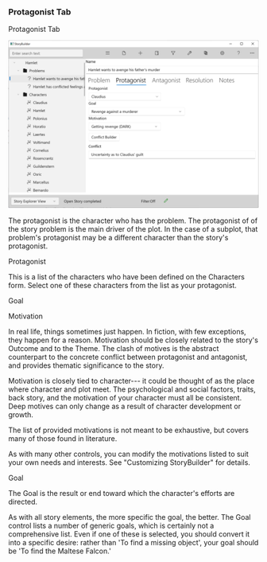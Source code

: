 ### Protagonist Tab ###
Protagonist Tab <br/>

![](Problem-Protagonist-Tab.png)

The  protagonist is the character who has the problem.  The protagonist of of the story problem is the main driver of the plot.  In the case of a subplot, that problem's protagonist may be a different character than the story's protagonist. <br/>

Protagonist	 <br/>

This is a list of the characters who have been defined on the Characters form.  Select one of these characters from the list as your protagonist. <br/>

Goal <br/>

Motivation <br/>

In real life, things sometimes just happen.  In fiction, with few exceptions, they happen for a reason.  Motivation should be closely related to the story's Outcome and to the Theme.  The clash of motives is the abstract counterpart to the concrete conflict between protagonist and antagonist, and provides thematic significance to the story. <br/>

Motivation is closely tied to character--- it could be thought of as the place where character and plot meet.  The psychological and social factors, traits, back story, and the motivation of your character must all be consistent.   Deep motives can only change as a result of character development or growth. <br/>

The list of provided motivations is not meant to be exhaustive, but covers many of those found in literature. <br/>

As with many other controls, you can modify the motivations listed to suit your own needs and interests.  See "Customizing StoryBuilder" for details. <br/>

Goal <br/>

The Goal is the result or end toward which the character's efforts are directed. <br/>

As with all story elements, the more specific the goal, the better.  The Goal control lists a number of generic goals, which is certainly not a comprehensive list.  Even if one of these is selected, you should convert it into a specific desire: rather than 'To find a missing object', your goal should be 'To find the Maltese Falcon.' <br/>


